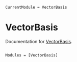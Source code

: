 ```@meta
CurrentModule = VectorBasis
```

# VectorBasis

Documentation for [VectorBasis](https://github.com/favba/VectorBasis.jl).

```@index
```

```@autodocs
Modules = [VectorBasis]
```
